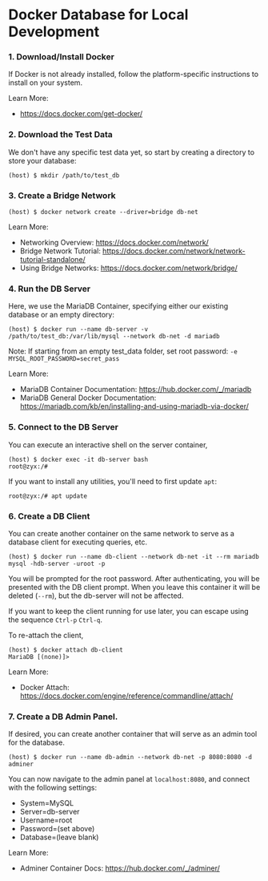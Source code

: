 # Docker Database for Local Development

### 1. Download/Install Docker

If Docker is not already installed, follow the platform-specific instructions to install on your system.

Learn More:
- https://docs.docker.com/get-docker/

### 2. Download the Test Data

We don't have any specific test data yet, so start by creating a directory to store your database:

```
(host) $ mkdir /path/to/test_db
```

### 3. Create a Bridge Network

```
(host) $ docker network create --driver=bridge db-net
```

Learn More:
  - Networking Overview: https://docs.docker.com/network/
  - Bridge Network Tutorial: https://docs.docker.com/network/network-tutorial-standalone/
  - Using Bridge Networks: https://docs.docker.com/network/bridge/

### 4. Run the DB Server

Here, we use the MariaDB Container, specifying either our existing database or an empty directory:

```
(host) $ docker run --name db-server -v /path/to/test_db:/var/lib/mysql --network db-net -d mariadb
```

Note: If starting from an empty test_data folder, set root password: `-e MYSQL_ROOT_PASSWORD=secret_pass`

Learn More:
- MariaDB Container Documentation: https://hub.docker.com/_/mariadb
- MariaDB General Docker Documentation: https://mariadb.com/kb/en/installing-and-using-mariadb-via-docker/

### 5. Connect to the DB Server

You can execute an interactive shell on the server container,

```
(host) $ docker exec -it db-server bash
root@zyx:/# 
```

If you want to install any utilities, you'll need to first update `apt`:

```
root@zyx:/# apt update
```

### 6. Create a DB Client

You can create another container on the same network to serve as a database client for executing queries, etc.

```
(host) $ docker run --name db-client --network db-net -it --rm mariadb mysql -hdb-server -uroot -p
```

You will be prompted for the root password. After authenticating, you will be presented with the DB client prompt.
When you leave this container it will be deleted (`--rm`), but the db-server will not be affected.

If you want to keep the client running for use later, you can escape using the sequence `Ctrl-p` `Ctrl-q`. 

To re-attach the client,

```
(host) $ docker attach db-client
MariaDB [(none)]>
```

Learn More:
- Docker Attach: https://docs.docker.com/engine/reference/commandline/attach/

### 7. Create a DB Admin Panel.

If desired, you can create another container that will serve as an admin tool for the database.

```
(host) $ docker run --name db-admin --network db-net -p 8080:8080 -d adminer
```

You can now navigate to the admin panel at `localhost:8080`, and connect with the following settings:
- System=MySQL
- Server=db-server
- Username=root
- Password=(set above)
- Database=(leave blank)

Learn More:
- Adminer Container Docs: https://hub.docker.com/_/adminer/
